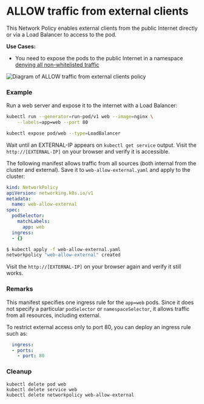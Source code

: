 # ALLOW traffic from external clients

This Network Policy enables external clients from the public Internet directly
or via a Load Balancer to access to the pod.

**Use Cases:**
- You need to expose the pods to the public Internet in a namespace [denying all
  non-whitelisted
  traffic](03-deny-all-non-whitelisted-traffic-in-the-namespace.md)

![Diagram of ALLOW traffic from external clients policy](img/8.gif)

### Example

Run a web server and expose it to the internet with a Load Balancer:

```sh
kubectl run --generator=run-pod/v1 web --image=nginx \
    --labels=app=web --port 80

kubectl expose pod/web --type=LoadBalancer
```

Wait until an EXTERNAL-IP appears on `kubectl get service` output. Visit the
`http://[EXTERNAL-IP]` on your browser and verify it is accessible.


The following manifest allows traffic from all sources (both internal from the
cluster and external). Save it to `web-allow-external.yaml` and apply to the
cluster:

```yaml
kind: NetworkPolicy
apiVersion: networking.k8s.io/v1
metadata:
  name: web-allow-external
spec:
  podSelector:
    matchLabels:
      app: web
  ingress:
  - {}
```

```sh
$ kubectl apply -f web-allow-external.yaml
networkpolicy "web-allow-external" created
```

Visit the `http://[EXTERNAL-IP]` on your browser again and verify it still
works.

### Remarks

This manifest specifies one ingress rule for the `app=web` pods. Since it does
not specify a particular `podSelector` or `namespaceSelector`, it allows traffic
from all resources, including external.

To restrict external access only to port 80, you can deploy an ingress rule
such as:

```yaml
  ingress:
  - ports:
    - port: 80
```

### Cleanup

    kubectl delete pod web
    kubectl delete service web
    kubectl delete networkpolicy web-allow-external
